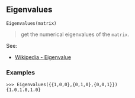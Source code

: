 ## Eigenvalues 

```
Eigenvalues(matrix)
```

> get the numerical eigenvalues of the `matrix`.

See:

* [Wikipedia - Eigenvalue](http://en.wikipedia.org/wiki/Eigenvalue)

### Examples
```
>>> Eigenvalues({{1,0,0},{0,1,0},{0,0,1}})
{1.0,1.0,1.0} 
```
 
